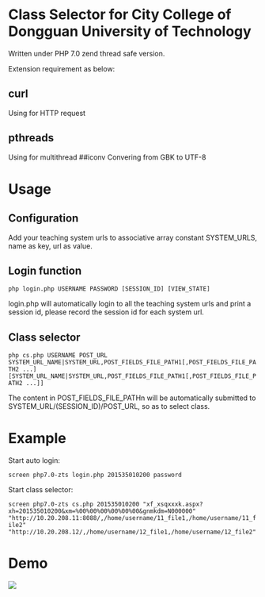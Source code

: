 # Class Selector for City College of Dongguan University of Technology
Written under PHP 7.0 zend thread safe version.

Extension requirement as below:
## curl
Using for HTTP request
## pthreads
Using for multithread
##iconv
Convering from GBK to UTF-8
# Usage
## Configuration
Add your teaching system urls to associative array constant SYSTEM_URLS, name as key, url as value.
## Login function
```php login.php USERNAME PASSWORD [SESSION_ID] [VIEW_STATE]```

login.php will automatically login to all the teaching system urls and print a session id, please record the session id for each system url.
## Class selector
```php cs.php USERNAME POST_URL SYSTEM_URL_NAME|SYSTEM_URL,POST_FIELDS_FILE_PATH1[,POST_FIELDS_FILE_PATH2 ...] [SYSTEM_URL_NAME|SYSTEM_URL,POST_FIELDS_FILE_PATH1[,POST_FIELDS_FILE_PATH2 ...]]```

The content in POST_FIELDS_FILE_PATHn will be automatically submitted to SYSTEM_URL/(SESSION_ID)/POST_URL, so as to select class.
# Example
Start auto login: 

```screen php7.0-zts login.php 201535010200 password```

Start class selector: 

```screen php7.0-zts cs.php 201535010200 "xf_xsqxxxk.aspx?xh=201535010200&xm=%00%00%00%00%00%00&gnmkdm=N000000" "http://10.20.208.11:8088/,/home/username/11_file1,/home/username/11_file2" "http://10.20.208.12/,/home/username/12_file1,/home/username/12_file2"```
# Demo
![](http://ww1.sinaimg.cn/large/69b07983gy1fgn5nlhg4tj20pg0kj778.jpg)
